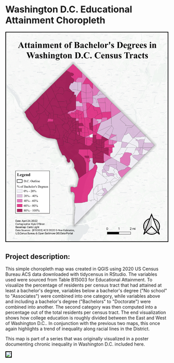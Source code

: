 # Washington D.C. Educational Attainment Choropleth

<img style="border:2px solid black;" src="FinalEduMap-1.png?raw=true"/>

## Project description:
This simple choropleth map was created in QGIS using 2020 US Census Bureau ACS data downloaded with tidycensus in RStudio. The variables used were sourced from Table B15003 for Educational Attainment. To visualize the percentage of residents per census tract that had attained at least a bachelor's degree, variables below a bachelor's degree ("No school" to "Associates") were combined into one category, while variables above and including a bachelor's degree ("Bachelors" to "Doctorate") were combined into another. The second category was then computed into a percentage out of the total residents per census tract. The end visualization shows how college education is roughly divided between the East and West of Washington D.C.. In conjunction with the previous two maps, this once again highlights a trend of inequality along racial lines in the District.

This map is part of a series that was originally visualized in a poster documenting chronic inequality in Washington D.C. included here.

<img style="border:2px solid black;" src="/Project383/Project2_383-1.png?raw=true"/>

